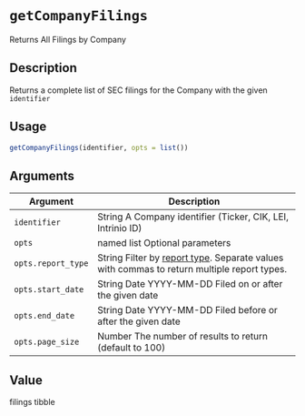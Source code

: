 # `getCompanyFilings`

Returns All Filings by Company

## Description


 Returns a complete list of SEC filings for the Company with the given `identifier`


## Usage

```r
getCompanyFilings(identifier, opts = list())
```


## Arguments

Argument      |Description
------------- |----------------
```identifier```     |     String A Company identifier (Ticker, CIK, LEI, Intrinio ID)
```opts```     |     named list Optional parameters
```opts.report_type```     |     String Filter by <a href=&quot;/documentation/sec_filing_report_types&quot; target=&quot;_blank&quot;>report type</a>. Separate values with commas to return multiple report types.
```opts.start_date```     |     String Date YYYY-MM-DD Filed on or after the given date
```opts.end_date```     |     String Date YYYY-MM-DD Filed before or after the given date
```opts.page_size```     |     Number The number of results to return (default to 100)

## Value


 filings tibble 


